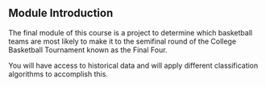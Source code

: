 ## Module Introduction

The final module of this course is a project to determine which basketball teams are most likely to make it to the semifinal round of the College Basketball Tournament known as the Final Four.

You will have access to historical data and will apply different classification algorithms to accomplish this.


